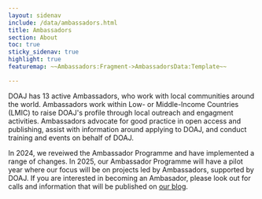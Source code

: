 ```yaml
---
layout: sidenav
include: /data/ambassadors.html
title: Ambassadors
section: About
toc: true
sticky_sidenav: true
highlight: true
featuremap: ~~Ambassadors:Fragment->AmbassadorsData:Template~~

---
```


DOAJ has 13 active Ambassadors, who work with local communities around the world. Ambassadors work within Low- or Middle-Income Countries (LMIC) to raise DOAJ's profile through local outreach and engagment activities. Ambassadors advocate for good practice in open access and publishing, assist with information around applying to DOAJ, and conduct training and events on behalf of DOAJ. 

In 2024, we reveiwed the Ambassador Programme and have implemented a range of changes. In 2025, our Ambassador Programme will have a pilot year where our focus will be on projects led by Ambassadors, supported by DOAJ. If you are interested in becoming an Ambasador, please look out for calls and information that will be published on [our blog](https://blog.doaj.org/).

#
